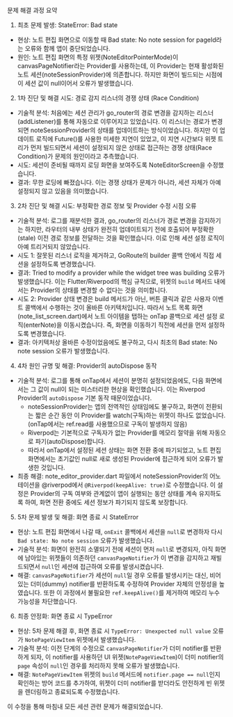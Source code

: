 문제 해결 과정 요약

1. 최초 문제 발생: StateError: Bad state

- 현상: 노트 편집 화면으로 이동할 때 Bad state: No note session for pageId라는 오류와 함께 앱이 중단되었습니다.
- 원인: 노트 편집 화면의 특정 위젯(NoteEditorPointerMode)이 canvasPageNotifier라는 Provider를 사용하는데, 이 Provider는 현재 활성화된 노트
  세션(noteSessionProvider)에 의존합니다. 하지만 화면이 빌드되는 시점에 이 세션 값이 null이어서 오류가 발생했습니다.

2. 1차 진단 및 해결 시도: 경로 감지 리스너의 경쟁 상태 (Race Condition)

- 기술적 분석: 처음에는 세션 관리가 go_router의 경로 변경을 감지하는 리스너(addListener)를 통해 자동으로 이루어지고 있었습니다. 이 리스너는 경로가
  변경되면 noteSessionProvider의 상태를 업데이트하는 방식이었습니다. 하지만 이 업데이트 로직에 Future()를 사용한 미세한 지연이 있었고, 이 지연 시간보다
  위젯 트리가 먼저 빌드되면서 세션이 설정되지 않은 상태로 접근하는 경쟁 상태(Race Condition)가 문제의 원인이라고 추측했습니다.
- 시도: 세션이 준비될 때까지 로딩 화면을 보여주도록 NoteEditorScreen을 수정했습니다.
- 결과: 무한 로딩에 빠졌습니다. 이는 경쟁 상태가 문제가 아니라, 세션 자체가 아예 설정되지 않고 있음을 의미했습니다.

3. 2차 진단 및 해결 시도: 부정확한 경로 정보 및 Provider 수정 시점 오류

- 기술적 분석: 로그를 재분석한 결과, go_router의 리스너가 경로 변경을 감지하기는 하지만, 라우터의 내부 상태가 완전히 업데이트되기 전에 호출되어
  부정확한(stale) 이전 경로 정보를 전달하는 것을 확인했습니다. 이로 인해 세션 설정 로직이 아예 트리거되지 않았습니다.
- 시도 1: 잘못된 리스너 로직을 제거하고, GoRoute의 builder 콜백 안에서 직접 세션을 설정하도록 변경했습니다.
- 결과: Tried to modify a provider while the widget tree was building 오류가 발생했습니다. 이는 Flutter/Riverpod의 핵심 규칙으로, 위젯의 `build` 메서드
  내에서는 Provider의 상태를 변경할 수 없다는 것을 의미합니다.
- 시도 2: Provider 상태 변경은 build 메서드가 아닌, 버튼 클릭과 같은 사용자 이벤트 콜백에서 수행하는 것이 올바른 아키텍처입니다. 따라서 노트 목록
  화면(note_list_screen.dart)에서 노트 아이템을 탭하는 onTap 콜백으로 세션 설정 로직(enterNote)을 이동시켰습니다. 즉, 화면을 이동하기 직전에 세션을 먼저
  설정하도록 변경했습니다.
- 결과: 아키텍처상 올바른 수정이었음에도 불구하고, 다시 최초의 Bad state: No note session 오류가 발생했습니다.

4. 4차 원인 규명 및 해결: Provider의 autoDispose 동작

- 기술적 분석: 로그를 통해 onTap에서 세션이 분명히 설정되었음에도, 다음 화면에서는 그 값이 null이 되는 미스터리한 현상을 확인했습니다. 이는 Riverpod
  Provider의 `autoDispose` 기본 동작 때문이었습니다.
  - noteSessionProvider는 앱의 전역적인 상태임에도 불구하고, 화면이 전환되는 짧은 순간 동안 이 Provider를 watch(구독)하는 위젯이 하나도 없었습니다.
    (onTap에서는 ref.read를 사용했으므로 구독이 발생하지 않음)
  - Riverpod는 기본적으로 구독자가 없는 Provider를 메모리 절약을 위해 자동으로 파기(autoDispose)합니다.
  - 따라서 onTap에서 설정된 세션 상태는 화면 전환 중에 파기되었고, 노트 편집 화면에서는 초기값인 null로 새로 생성된 Provider에 접근하게 되어 오류가
    발생한 것입니다.
- 최종 해결: note_editor_provider.dart 파일에서 noteSessionProvider의 어노테이션을 @riverpod에서 `@Riverpod(keepAlive: true)`로 수정했습니다. 이 설정은
  Provider의 구독 여부와 관계없이 앱이 실행되는 동안 상태를 계속 유지하도록 하여, 화면 전환 중에도 세션 정보가 파기되지 않도록 보장합니다.

5. 5차 문제 발생 및 해결: 화면 종료 시 StateError

- 현상: 노트 편집 화면에서 나갈 때, `onExit` 콜백에서 세션을 `null`로 변경하자 다시 `Bad state: No note session` 오류가 발생했습니다.
- 기술적 분석: 화면이 완전히 소멸되기 전에 세션이 먼저 `null`로 변경되자, 아직 화면에 남아있는 위젯들이 의존하던 `canvasPageNotifier`가 이 변경을 감지하고 재빌드되면서 `null`인 세션에 접근하여 오류를 발생시켰습니다.
- 해결: `canvasPageNotifier`가 세션이 `null`일 경우 오류를 발생시키는 대신, 비어있는 더미(dummy) notifier를 반환하도록 수정하여 Provider 자체의 안정성을 높였습니다. 또한 이 과정에서 불필요한 `ref.keepAlive()`를 제거하여 메모리 누수 가능성을 차단했습니다.

6. 최종 안정화: 화면 종료 시 TypeError

- 현상: 5차 문제 해결 후, 화면 종료 시 `TypeError: Unexpected null value` 오류가 `NotePageViewItem` 위젯에서 발생했습니다.
- 기술적 분석: 이전 단계의 수정으로 `canvasPageNotifier`가 더미 notifier를 반환하게 되자, 이 notifier를 사용하던 UI 위젯(`NotePageViewItem`)이 더미 notifier의 `page` 속성이 `null`인 경우를 처리하지 못해 오류가 발생했습니다.
- 해결: `NotePageViewItem` 위젯의 `build` 메서드에 `notifier.page == null`인지 확인하는 방어 코드를 추가하여, 위젯이 더미 notifier를 받더라도 안전하게 빈 위젯을 렌더링하고 종료되도록 수정했습니다.

이 수정을 통해 마침내 모든 세션 관련 문제가 해결되었습니다.